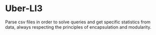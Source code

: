# Uber-LI3
Parse csv files in order to solve queries and get specific statistics from data, always respecting the principles of encapsulation and modularity.
